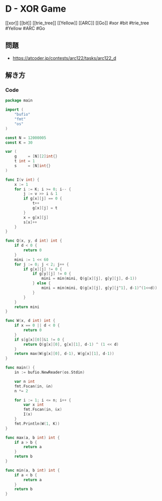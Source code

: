 # D - XOR Game
[[xor]] [[bit]] [[trie_tree]] [[Yellow]] [[ARC]] [[Go]]
#xor #bit #trie_tree #Yellow #ARC #Go 

## 問題
- https://atcoder.jp/contests/arc122/tasks/arc122_d

## 解き方
### Code
```go
package main

import (
	"bufio"
	"fmt"
	"os"
)

const N = 12000005
const K = 30

var (
	g     = [N][2]int{}
	t int = 1
	s     = [N]int{}
)

func I(v int) {
	x := 1
	for i := K; i >= 0; i-- {
		j := v >> i & 1
		if g[x][j] == 0 {
			t++
			g[x][j] = t
		}
		x = g[x][j]
		s[x]++
	}
}

func Q(x, y, d int) int {
	if d < 0 {
		return 0
	}
	mini := 1 << 60
	for j := 0; j < 2; j++ {
		if g[x][j] != 0 {
			if g[y][j] != 0 {
				mini = min(mini, Q(g[x][j], g[y][j], d-1))
			} else {
				mini = min(mini, Q(g[x][j], g[y][j^1], d-1)^(1<<d))
			}
		}
	}
	return mini
}

func W(x, d int) int {
	if x == 0 || d < 0 {
		return 0
	}
	if s[g[x][0]]&1 != 0 {
		return Q(g[x][0], g[x][1], d-1) ^ (1 << d)
	}
	return max(W(g[x][0], d-1), W(g[x][1], d-1))
}

func main() {
	in := bufio.NewReader(os.Stdin)

	var n int
	fmt.Fscan(in, &n)
	n *= 2

	for i := 1; i <= n; i++ {
		var x int
		fmt.Fscan(in, &x)
		I(x)
	}
	fmt.Println(W(1, K))
}

func max(a, b int) int {
	if a > b {
		return a
	}
	return b
}

func min(a, b int) int {
	if a < b {
		return a
	}
	return b
}
```